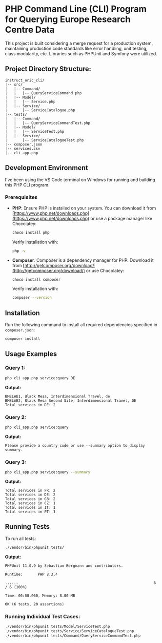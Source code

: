 # PHP Command Line (CLI) Program for Querying Europe Research Centre Data

This project is built considering a merge request for a production system, maintaining production code standards like error handling, unit testing, class modularity, etc. Libraries such as PHPUnit and Symfony were utilized.

## Project Directory Structure:

```
instruct_eric_cli/
|-- src/
|   |-- Command/
|   |   |-- QueryServiceCommand.php
|   |-- Model/
|   |   |-- Service.php
|   |-- Service/
|       |-- ServiceCatalogue.php
|-- tests/
|   |-- Command/
|   |   |-- QueryServiceCommandTest.php
|   |-- Model/
|   |   |-- ServiceTest.php
|   |-- Service/
|       |-- ServiceCatalogueTest.php
|-- composer.json
|-- services.csv
|-- cli_app.php
```

## Development Environment

I've been using the VS Code terminal on Windows for running and building this PHP CLI program.

### Prerequisites

- **PHP**: Ensure PHP is installed on your system. You can download it from [https://www.php.net/downloads.php](https://www.php.net/downloads.php) or use a package manager like Chocolatey:

  ```bash
  choco install php
  ```

  Verify installation with:

  ```bash
  php -v
  ```

- **Composer**: Composer is a dependency manager for PHP. Download it from [http://getcomposer.org/download/](http://getcomposer.org/download/) or use Chocolatey:

  ```bash
  choco install composer
  ```

  Verify installation with:

  ```bash
  composer --version
  ```

## Installation

Run the following command to install all required dependencies specified in `composer.json`:

```bash
composer install
```

## Usage Examples

### Query 1:

```bash
php cli_app.php service:query DE
```

**Output:**

```
BMELAB1, Black Mesa, Interdimensional Travel, de
BMELAB2, Black Mesa Second Site, Interdimensional Travel, DE
Total services in DE: 2
```

### Query 2:

```bash
php cli_app.php service:query
```

**Output:**

```
Please provide a country code or use --summary option to display summary.
```

### Query 3:

```bash
php cli_app.php service:query --summary
```

**Output:**

```
Total services in FR: 2
Total services in DE: 2
Total services in GB: 2
Total services in CZ: 1
Total services in IT: 1
Total services in PT: 1
```

## Running Tests

To run all tests:

```bash
./vendor/bin/phpunit tests/
```

**Output:**

```
PHPUnit 11.0.9 by Sebastian Bergmann and contributors.

Runtime:       PHP 8.3.4

......                                                              6 / 6 (100%)

Time: 00:00.060, Memory: 8.00 MB

OK (6 tests, 20 assertions)
```

### Running Individual Test Cases:

```bash
./vendor/bin/phpunit tests/Model/ServiceTest.php 
./vendor/bin/phpunit tests/Service/ServiceCatalogueTest.php 
./vendor/bin/phpunit tests/Command/QueryServiceCommandTest.php
```
